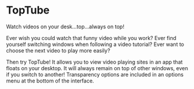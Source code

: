 TopTube
=======

Watch videos on your desk...top...always on top!

Ever wish you could watch that funny video while you work?
Ever find yourself switching windows when following a video tutorial?
Ever want to choose the next video to play more easily?

Then try TopTube!  It allows you to view video playing sites in an app that floats on your desktop.
It will always remain on top of other windows, even if you switch to another!
Transparency options are included in an options menu at the bottom of the interface.
